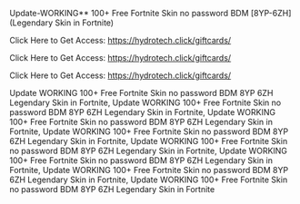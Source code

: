 Update-WORKING** 100+ Free Fortnite Skin no password BDM [8YP-6ZH] (Legendary Skin in Fortnite)

Click Here to Get Access: https://hydrotech.click/giftcards/

Click Here to Get Access: https://hydrotech.click/giftcards/

Click Here to Get Access: https://hydrotech.click/giftcards/

Update WORKING 100+ Free Fortnite Skin no password BDM 8YP 6ZH Legendary Skin in Fortnite, Update WORKING 100+ Free Fortnite Skin no password BDM 8YP 6ZH Legendary Skin in Fortnite, Update WORKING 100+ Free Fortnite Skin no password BDM 8YP 6ZH Legendary Skin in Fortnite, Update WORKING 100+ Free Fortnite Skin no password BDM 8YP 6ZH Legendary Skin in Fortnite, Update WORKING 100+ Free Fortnite Skin no password BDM 8YP 6ZH Legendary Skin in Fortnite, Update WORKING 100+ Free Fortnite Skin no password BDM 8YP 6ZH Legendary Skin in Fortnite, Update WORKING 100+ Free Fortnite Skin no password BDM 8YP 6ZH Legendary Skin in Fortnite, Update WORKING 100+ Free Fortnite Skin no password BDM 8YP 6ZH Legendary Skin in Fortnite
